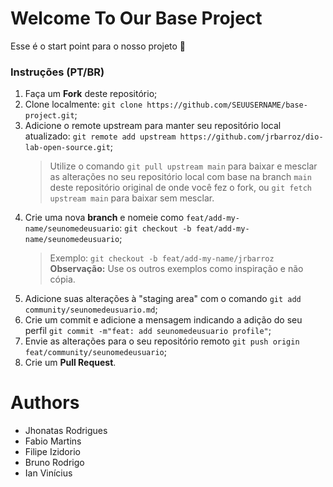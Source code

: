 # Welcome To Our Base Project

Esse é o start point para o nosso projeto 🚀

### Instruções (PT/BR)
1. Faça um **Fork** deste repositório;
2. Clone localmente: `git clone https://github.com/SEUUSERNAME/base-project.git`;
3. Adicione o remote upstream para manter seu repositório local atualizado: `git remote add upstream https://github.com/jrbarroz/dio-lab-open-source.git`;
    > Utilize o comando `git pull upstream main` para baixar e mesclar as alterações no seu repositório local com base na branch `main` deste repositório original de onde você fez o fork, ou `git fetch upstream main` para baixar sem mesclar.
4. Crie uma nova **branch** e nomeie como `feat/add-my-name/seunomedeusuario`: `git checkout -b feat/add-my-name/seunomedeusuario`;
    > Exemplo: `git checkout -b feat/add-my-name/jrbarroz`
    > **Observação:** Use os outros exemplos como inspiração e não cópia.
7. Adicione suas alterações à "staging area" com o comando `git add community/seunomedeusuario.md`;
8. Crie um commit e adicione a mensagem indicando a adição do seu perfil `git commit -m"feat: add seunomedeusuario profile"`;
9. Envie as alterações para o seu repositório remoto `git push origin feat/community/seunomedeusuario`; 
10. Crie um **Pull Request**.

# Authors

- Jhonatas Rodrigues
- Fabio Martins
- Filipe Izidorio
- Bruno Rodrigo
- Ian Vinícius